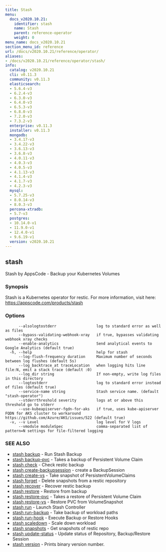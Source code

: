 ```yaml
---
title: Stash
menu:
  docs_v2020.10.21:
    identifier: stash
    name: Stash
    parent: reference-operator
    weight: 0
menu_name: docs_v2020.10.21
section_menu_id: reference
url: /docs/v2020.10.21/reference/operator/
aliases:
- /docs/v2020.10.21/reference/operator/stash/
info:
  catalog: v2020.10.21
  cli: v0.11.3
  community: v0.11.3
  elasticsearch:
  - 5.6.4-v3
  - 6.2.4-v3
  - 6.3.0-v3
  - 6.4.0-v3
  - 6.5.3-v3
  - 6.8.0-v3
  - 7.2.0-v3
  - 7.3.2-v3
  enterprise: v0.11.3
  installer: v0.11.3
  mongodb:
  - 3.4.17-v3
  - 3.4.22-v3
  - 3.6.13-v3
  - 3.6.8-v3
  - 4.0.11-v3
  - 4.0.3-v3
  - 4.0.5-v3
  - 4.1.13-v3
  - 4.1.4-v3
  - 4.1.7-v3
  - 4.2.3-v3
  mysql:
  - 5.7.25-v3
  - 8.0.14-v3
  - 8.0.3-v3
  percona-xtradb:
  - 5.7-v3
  postgres:
  - 10.14.0-v1
  - 11.9.0-v1
  - 12.4.0-v1
  - 9.6.19-v1
  version: v2020.10.21
---
```


## stash

Stash by AppsCode - Backup your Kubernetes Volumes

### Synopsis

Stash is a Kubernetes operator for restic. For more information, visit here: https://appscode.com/products/stash

### Options

```
      --alsologtostderr                  log to standard error as well as files
      --bypass-validating-webhook-xray   if true, bypasses validating webhook xray checks
      --enable-analytics                 Send analytical events to Google Analytics (default true)
  -h, --help                             help for stash
      --log-flush-frequency duration     Maximum number of seconds between log flushes (default 5s)
      --log_backtrace_at traceLocation   when logging hits line file:N, emit a stack trace (default :0)
      --log_dir string                   If non-empty, write log files in this directory
      --logtostderr                      log to standard error instead of files (default true)
      --service-name string              Stash service name. (default "stash-operator")
      --stderrthreshold severity         logs at or above this threshold go to stderr
      --use-kubeapiserver-fqdn-for-aks   if true, uses kube-apiserver FQDN for AKS cluster to workaround https://github.com/Azure/AKS/issues/522 (default true)
  -v, --v Level                          log level for V logs
      --vmodule moduleSpec               comma-separated list of pattern=N settings for file-filtered logging
```

### SEE ALSO

* [stash backup](/docs/v2020.10.21/reference/operator/stash_backup)	 - Run Stash Backup
* [stash backup-pvc](/docs/v2020.10.21/reference/operator/stash_backup-pvc)	 - Takes a backup of Persistent Volume Claim
* [stash check](/docs/v2020.10.21/reference/operator/stash_check)	 - Check restic backup
* [stash create-backupsession](/docs/v2020.10.21/reference/operator/stash_create-backupsession)	 - create a BackupSession
* [stash create-vs](/docs/v2020.10.21/reference/operator/stash_create-vs)	 - Take snapshot of PersistentVolumeClaims
* [stash forget](/docs/v2020.10.21/reference/operator/stash_forget)	 - Delete snapshots from a restic repository
* [stash recover](/docs/v2020.10.21/reference/operator/stash_recover)	 - Recover restic backup
* [stash restore](/docs/v2020.10.21/reference/operator/stash_restore)	 - Restore from backup
* [stash restore-pvc](/docs/v2020.10.21/reference/operator/stash_restore-pvc)	 - Takes a restore of Persistent Volume Claim
* [stash restore-vs](/docs/v2020.10.21/reference/operator/stash_restore-vs)	 - Restore PVC from VolumeSnapshot
* [stash run](/docs/v2020.10.21/reference/operator/stash_run)	 - Launch Stash Controller
* [stash run-backup](/docs/v2020.10.21/reference/operator/stash_run-backup)	 - Take backup of workload paths
* [stash run-hook](/docs/v2020.10.21/reference/operator/stash_run-hook)	 - Execute Backup or Restore Hooks
* [stash scaledown](/docs/v2020.10.21/reference/operator/stash_scaledown)	 - Scale down workload
* [stash snapshots](/docs/v2020.10.21/reference/operator/stash_snapshots)	 - Get snapshots of restic repo
* [stash update-status](/docs/v2020.10.21/reference/operator/stash_update-status)	 - Update status of Repository, Backup/Restore Session
* [stash version](/docs/v2020.10.21/reference/operator/stash_version)	 - Prints binary version number.

